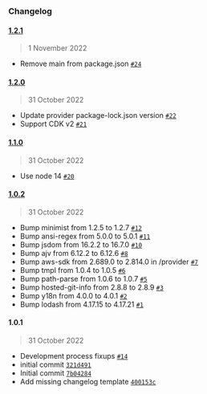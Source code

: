 ### Changelog

#### [1.2.1](https://github.com/isotoma/secure-default-vpc-security-group-cdk/compare/1.2.0...1.2.1)

> 1 November 2022

- Remove main from package.json [`#24`](https://github.com/isotoma/secure-default-vpc-security-group-cdk/pull/24)

#### [1.2.0](https://github.com/isotoma/secure-default-vpc-security-group-cdk/compare/1.1.0...1.2.0)

> 31 October 2022

- Update provider package-lock.json version [`#22`](https://github.com/isotoma/secure-default-vpc-security-group-cdk/pull/22)
- Support CDK v2 [`#21`](https://github.com/isotoma/secure-default-vpc-security-group-cdk/pull/21)

#### [1.1.0](https://github.com/isotoma/secure-default-vpc-security-group-cdk/compare/1.0.2...1.1.0)

> 31 October 2022

- Use node 14 [`#20`](https://github.com/isotoma/secure-default-vpc-security-group-cdk/pull/20)

#### [1.0.2](https://github.com/isotoma/secure-default-vpc-security-group-cdk/compare/1.0.1...1.0.2)

> 31 October 2022

- Bump minimist from 1.2.5 to 1.2.7 [`#12`](https://github.com/isotoma/secure-default-vpc-security-group-cdk/pull/12)
- Bump ansi-regex from 5.0.0 to 5.0.1 [`#11`](https://github.com/isotoma/secure-default-vpc-security-group-cdk/pull/11)
- Bump jsdom from 16.2.2 to 16.7.0 [`#10`](https://github.com/isotoma/secure-default-vpc-security-group-cdk/pull/10)
- Bump ajv from 6.12.2 to 6.12.6 [`#8`](https://github.com/isotoma/secure-default-vpc-security-group-cdk/pull/8)
- Bump aws-sdk from 2.689.0 to 2.814.0 in /provider [`#7`](https://github.com/isotoma/secure-default-vpc-security-group-cdk/pull/7)
- Bump tmpl from 1.0.4 to 1.0.5 [`#6`](https://github.com/isotoma/secure-default-vpc-security-group-cdk/pull/6)
- Bump path-parse from 1.0.6 to 1.0.7 [`#5`](https://github.com/isotoma/secure-default-vpc-security-group-cdk/pull/5)
- Bump hosted-git-info from 2.8.8 to 2.8.9 [`#3`](https://github.com/isotoma/secure-default-vpc-security-group-cdk/pull/3)
- Bump y18n from 4.0.0 to 4.0.1 [`#2`](https://github.com/isotoma/secure-default-vpc-security-group-cdk/pull/2)
- Bump lodash from 4.17.15 to 4.17.21 [`#1`](https://github.com/isotoma/secure-default-vpc-security-group-cdk/pull/1)

#### 1.0.1

> 31 October 2022

- Development process fixups [`#14`](https://github.com/isotoma/secure-default-vpc-security-group-cdk/pull/14)
- initial commit [`321d491`](https://github.com/isotoma/secure-default-vpc-security-group-cdk/commit/321d491f19feb97e59318f35fa6bac2ccea136bb)
- Initial commit [`7b04284`](https://github.com/isotoma/secure-default-vpc-security-group-cdk/commit/7b04284a7d7d1d11a310b2dfb2f0f7147ca95ecb)
- Add missing changelog template [`400153c`](https://github.com/isotoma/secure-default-vpc-security-group-cdk/commit/400153c0896add7050e52e3b8b66b2c3d625b657)
